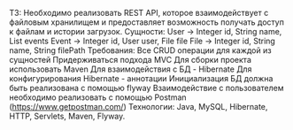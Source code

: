 ТЗ:
Необходимо реализовать REST API, которое взаимодействует с файловым 
хранилищем и предоставляет возможность получать доступ к файлам 
и истории загрузок.
Сущности:
User -> Integer id, String name, List<Event> events
Event -> Integer id, User user, File file
File -> Integer id, String name, String filePath
Требования:
Все CRUD операции для каждой из сущностей
Придерживаться подхода MVC
Для сборки проекта использовать Maven
Для взаимодействия с БД - Hibernate
Для конфигурирования Hibernate - аннотации
Инициализация БД должна быть реализована с помощью flyway
Взаимодействие с пользователем необходимо реализовать с помощью Postman (https://www.getpostman.com/)
Технологии: Java, MySQL, Hibernate, HTTP, Servlets, Maven, Flyway.
